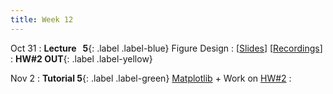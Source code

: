 ```yaml
---
title: Week 12
---
```


Oct 31
: **Lecture &nbsp; 5**{: .label .label-blue} Figure Design
  : [[Slides](https://luminus.nus.edu.sg)] [[Recordings](https://luminus.nus.edu.sg)]
: **HW#2 OUT**{: .label .label-yellow}

Nov 2
: **Tutorial 5**{: .label .label-green} [Matplotlib](https://xiaoganghe.github.io/python-climate-visuals/chapters/data-visuals/matplotlib.html) + Work on [HW#2](https://xiaoganghe.github.io/python-climate-visuals/chapters/homework/homework2.html)
  : [](#) 
